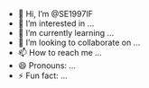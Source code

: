 - 👋 Hi, I’m @SE1997IF
- 👀 I’m interested in ...
- 🌱 I’m currently learning ...
- 💞️ I’m looking to collaborate on ...
- 📫 How to reach me ...
- 😄 Pronouns: ...
- ⚡ Fun fact: ...

<!---
SE1997IF/SE1997IF is a ✨ special ✨ repository because its `README.md` (this file) appears on your GitHub profile.
You can click the Preview link to take a look at your changes.
--->
